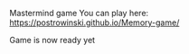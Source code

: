 Mastermind game
You can play here: https://postrowinski.github.io/Memory-game/

Game is now ready yet